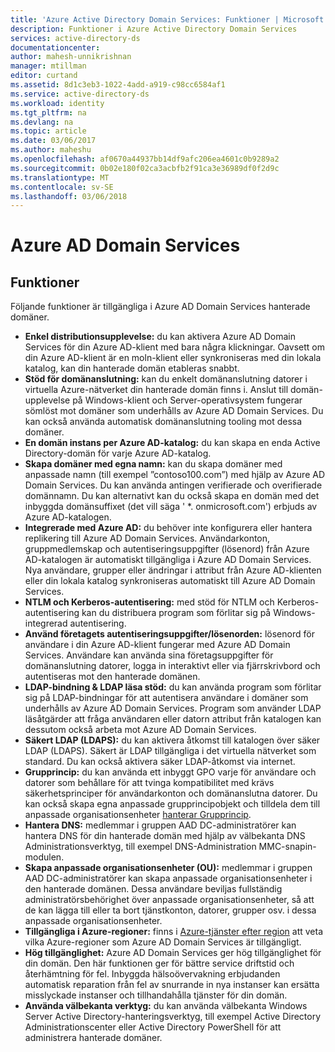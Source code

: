 ```yaml
---
title: 'Azure Active Directory Domain Services: Funktioner | Microsoft Docs'
description: Funktioner i Azure Active Directory Domain Services
services: active-directory-ds
documentationcenter: 
author: mahesh-unnikrishnan
manager: mtillman
editor: curtand
ms.assetid: 8d1c3eb3-1022-4add-a919-c98cc6584af1
ms.service: active-directory-ds
ms.workload: identity
ms.tgt_pltfrm: na
ms.devlang: na
ms.topic: article
ms.date: 03/06/2017
ms.author: maheshu
ms.openlocfilehash: af0670a44937bb14df9afc206ea4601c0b9289a2
ms.sourcegitcommit: 0b02e180f02ca3acbfb2f91ca3e36989df0f2d9c
ms.translationtype: MT
ms.contentlocale: sv-SE
ms.lasthandoff: 03/06/2018
---
```

# <a name="azure-ad-domain-services"></a>Azure AD Domain Services
## <a name="features"></a>Funktioner
Följande funktioner är tillgängliga i Azure AD Domain Services hanterade domäner.

* **Enkel distributionsupplevelse:** du kan aktivera Azure AD Domain Services för din Azure AD-klient med bara några klickningar. Oavsett om din Azure AD-klient är en moln-klient eller synkroniseras med din lokala katalog, kan din hanterade domän etableras snabbt.
* **Stöd för domänanslutning:** kan du enkelt domänanslutning datorer i virtuella Azure-nätverket din hanterade domän finns i. Anslut till domän-upplevelse på Windows-klient och Server-operativsystem fungerar sömlöst mot domäner som underhålls av Azure AD Domain Services. Du kan också använda automatisk domänanslutning tooling mot dessa domäner.
* **En domän instans per Azure AD-katalog:** du kan skapa en enda Active Directory-domän för varje Azure AD-katalog.
* **Skapa domäner med egna namn:** kan du skapa domäner med anpassade namn (till exempel ”contoso100.com”) med hjälp av Azure AD Domain Services. Du kan använda antingen verifierade och overifierade domännamn. Du kan alternativt kan du också skapa en domän med det inbyggda domänsuffixet (det vill säga ' *. onmicrosoft.com') erbjuds av Azure AD-katalogen.
* **Integrerade med Azure AD:** du behöver inte konfigurera eller hantera replikering till Azure AD Domain Services. Användarkonton, gruppmedlemskap och autentiseringsuppgifter (lösenord) från Azure AD-katalogen är automatiskt tillgängliga i Azure AD Domain Services. Nya användare, grupper eller ändringar i attribut från Azure AD-klienten eller din lokala katalog synkroniseras automatiskt till Azure AD Domain Services.
* **NTLM och Kerberos-autentisering:** med stöd för NTLM och Kerberos-autentisering kan du distribuera program som förlitar sig på Windows-integrerad autentisering.
* **Använd företagets autentiseringsuppgifter/lösenorden:** lösenord för användare i din Azure AD-klient fungerar med Azure AD Domain Services. Användare kan använda sina företagsuppgifter för domänanslutning datorer, logga in interaktivt eller via fjärrskrivbord och autentiseras mot den hanterade domänen.
* **LDAP-bindning & LDAP läsa stöd:** du kan använda program som förlitar sig på LDAP-bindningar för att autentisera användare i domäner som underhålls av Azure AD Domain Services. Program som använder LDAP läsåtgärder att fråga användaren eller datorn attribut från katalogen kan dessutom också arbeta mot Azure AD Domain Services.
* **Säkert LDAP (LDAPS):** du kan aktivera åtkomst till katalogen över säker LDAP (LDAPS). Säkert är LDAP tillgängliga i det virtuella nätverket som standard. Du kan också aktivera säker LDAP-åtkomst via internet.
* **Grupprincip:** du kan använda ett inbyggt GPO varje för användare och datorer som behållare för att tvinga kompatibilitet med krävs säkerhetsprinciper för användarkonton och domänanslutna datorer. Du kan också skapa egna anpassade grupprincipobjekt och tilldela dem till anpassade organisationsenheter [hanterar Grupprincip](active-directory-ds-admin-guide-administer-group-policy.md).
* **Hantera DNS:** medlemmar i gruppen AAD DC-administratörer kan hantera DNS för din hanterade domän med hjälp av välbekanta DNS Administrationsverktyg, till exempel DNS-Administration MMC-snapin-modulen.
* **Skapa anpassade organisationsenheter (OU):** medlemmar i gruppen AAD DC-administratörer kan skapa anpassade organisationsenheter i den hanterade domänen. Dessa användare beviljas fullständig administratörsbehörighet över anpassade organisationsenheter, så att de kan lägga till eller ta bort tjänstkonton, datorer, grupper osv. i dessa anpassade organisationsenheter.
* **Tillgängliga i Azure-regioner:** finns i [Azure-tjänster efter region](https://azure.microsoft.com/regions/#services/) att veta vilka Azure-regioner som Azure AD Domain Services är tillgängligt.
* **Hög tillgänglighet:** Azure AD Domain Services ger hög tillgänglighet för din domän. Den här funktionen ger för bättre service driftstid och återhämtning för fel. Inbyggda hälsoövervakning erbjudanden automatisk reparation från fel av snurrande in nya instanser kan ersätta misslyckade instanser och tillhandahålla tjänster för din domän.
* **Använda välbekanta verktyg:** du kan använda välbekanta Windows Server Active Directory-hanteringsverktyg, till exempel Active Directory Administrationscenter eller Active Directory PowerShell för att administrera hanterade domäner.
